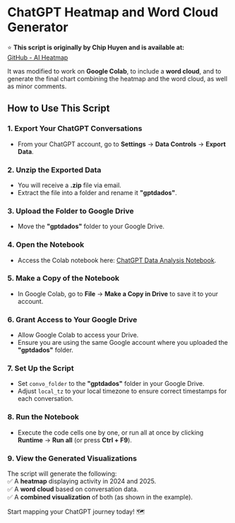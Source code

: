 # ChatGPT Heatmap and Word Cloud Generator  

⭐ **This script is originally by Chip Huyen and is available at:**  
[GitHub - AI Heatmap](https://github.com/chiphuyen/aie-book/blob/main/scripts/ai-heatmap.ipynb)  

It was modified to work on **Google Colab**, to include a **word cloud**, and to generate the final chart combining the heatmap and the word cloud, as well as minor comments.  

## How to Use This Script  

### 1. Export Your ChatGPT Conversations  
- From your ChatGPT account, go to **Settings** → **Data Controls** → **Export Data**.  

### 2. Unzip the Exported Data  
- You will receive a **.zip** file via email.  
- Extract the file into a folder and rename it **"gptdados"**.  

### 3. Upload the Folder to Google Drive  
- Move the **"gptdados"** folder to your Google Drive.  

### 4. Open the Notebook  
- Access the Colab notebook here: [ChatGPT Data Analysis Notebook](https://colab.research.google.com/drive/1Pov2RkI_71xiQe_kOAO9-_s39HCqBzuG?usp=sharing).

### 5. Make a Copy of the Notebook  
- In Google Colab, go to **File** → **Make a Copy in Drive** to save it to your account.  

### 6. Grant Access to Your Google Drive  
- Allow Google Colab to access your Drive.  
- Ensure you are using the same Google account where you uploaded the **"gptdados"** folder.  

### 7. Set Up the Script  
- Set `convo_folder` to the **"gptdados"** folder in your Google Drive.  
- Adjust `local_tz` to your local timezone to ensure correct timestamps for each conversation.  

### 8. Run the Notebook  
- Execute the code cells one by one, or run all at once by clicking **Runtime** → **Run all** (or press **Ctrl + F9**).  

### 9. View the Generated Visualizations  
The script will generate the following:  
✅ A **heatmap** displaying activity in 2024 and 2025.  
✅ A **word cloud** based on conversation data.  
✅ A **combined visualization** of both (as shown in the example).  

Start mapping your ChatGPT journey today! 🗺️

